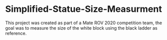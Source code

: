 # Simplified-Statue-Size-Measurment
This project was created as part of a Mate ROV 2020 competition team, the goal was to measure the size of the white block using the black ladder as reference.
